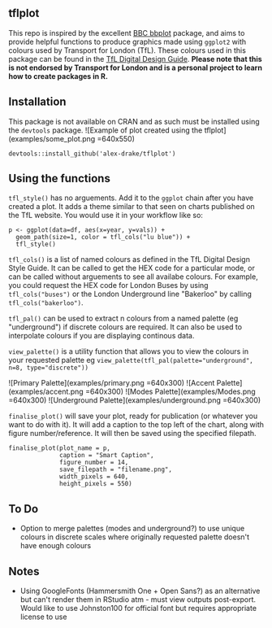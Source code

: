 ## tflplot

This repo is inspired by the excellent [BBC bbplot](https://github.com/bbc/bbplot/) package, and aims to provide helpful functions to produce graphics made using `ggplot2` with colours used by Transport for London (TfL). These colours used in this package can be found in the [TfL Digital Design Guide](http://content.tfl.gov.uk/design-style-guide.pdf). **Please note that this is not endorsed by Transport for London and is a personal project to learn how to create packages in R.**

## Installation

This package is not available on CRAN and as such must be installed using the `devtools` package.
![Example of plot created using the tflplot](examples/some_plot.png =640x550)
```
devtools::install_github('alex-drake/tflplot')
```

## Using the functions

`tfl_style()` has no arguements. Add it to the `ggplot` chain after you have created a plot. It adds a theme similar to that seen on charts published on the TfL website. You would use it in your workflow like so:

```
p <- ggplot(data=df, aes(x=year, y=vals)) +
  geom_path(size=1, color = tfl_cols("lu blue")) +
  tfl_style()
```

`tfl_cols()` is a list of named colours as defined in the TfL Digital Design Style Guide. It can be called to get the HEX code for a particular mode, or can be called without arguements to see all availabe colours. For example, you could request the HEX code for London Buses by using `tfl_cols("buses")` or the London Underground line "Bakerloo" by calling `tfl_cols("bakerloo")`.

`tfl_pal()` can be used to extract n colours from a named palette (eg "underground") if discrete colours are required. It can also be used to interpolate colours if you are displaying continous data.

`view_palette()` is a utility function that allows you to view the colours in your requested palette eg `view_palette(tfl_pal(palette="underground", n=8, type="discrete"))`

![Primary Palette](examples/primary.png =640x300)
![Accent Palette](examples/accent.png =640x300)
![Modes Palette](examples/Modes.png =640x300)
![Underground Palette](examples/underground.png =640x300)

`finalise_plot()` will save your plot, ready for publication (or whatever you want to do with it). It will add a caption to the top left of the chart, along with figure number/reference. It will then be saved using the specified filepath.

```
finalise_plot(plot_name = p,
              caption = "Smart Caption",
              figure_number = 14,
              save_filepath = "filename.png",
              width_pixels = 640,
              height_pixels = 550)
```

## To Do

* Option to merge palettes (modes and underground?) to use unique colours in discrete scales where originally requested palette doesn't have enough colours


## Notes

* Using GoogleFonts (Hammersmith One + Open Sans?) as an alternative but can't render them in RStudio atm - must view outputs post-export. Would like to use Johnston100 for official font but requires appropriate license to use
